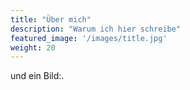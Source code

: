```yaml
---
title: "Über mich"
description: "Warum ich hier schreibe"
featured_image: '/images/title.jpg'
weight: 20
---
```


und ein Bild:.
